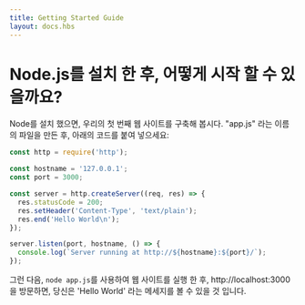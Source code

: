 ```yaml
---
title: Getting Started Guide
layout: docs.hbs
---
```


<!-- # How do I start with Node.js after I installed it?

Once you have installed Node, let's try building our first web server.
Create a file named "app.js", and paste the following code: -->

# Node.js를 설치 한 후, 어떻게 시작 할 수 있을까요?

Node를 설치 했으면, 우리의 첫 번째 웹 사이트를 구축해 봅시다. 
"app.js" 라는 이름의 파일을 만든 후, 아래의 코드를 붙여 넣으세요:

```javascript
const http = require('http');

const hostname = '127.0.0.1';
const port = 3000;

const server = http.createServer((req, res) => {
  res.statusCode = 200;
  res.setHeader('Content-Type', 'text/plain');
  res.end('Hello World\n');
});

server.listen(port, hostname, () => {
  console.log(`Server running at http://${hostname}:${port}/`);
});
```

<!-- After that, run your web server using ``` node app.js ```, visit http://localhost:3000, and you will see a message 'Hello World' -->
그런 다음, ``` node app.js ```를 사용하여 웹 사이트를 실행 한 후, http://localhost:3000 을 방문하면, 당신은 'Hello World' 라는 메세지를 볼 수 있을 것 입니다.
